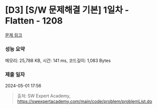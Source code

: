 # [D3] [S/W 문제해결 기본] 1일차 - Flatten - 1208 

[문제 링크](https://swexpertacademy.com/main/code/problem/problemDetail.do?contestProbId=AV139KOaABgCFAYh) 

### 성능 요약

메모리: 25,788 KB, 시간: 141 ms, 코드길이: 1,083 Bytes

### 제출 일자

2024-05-01 17:56



> 출처: SW Expert Academy, https://swexpertacademy.com/main/code/problem/problemList.do